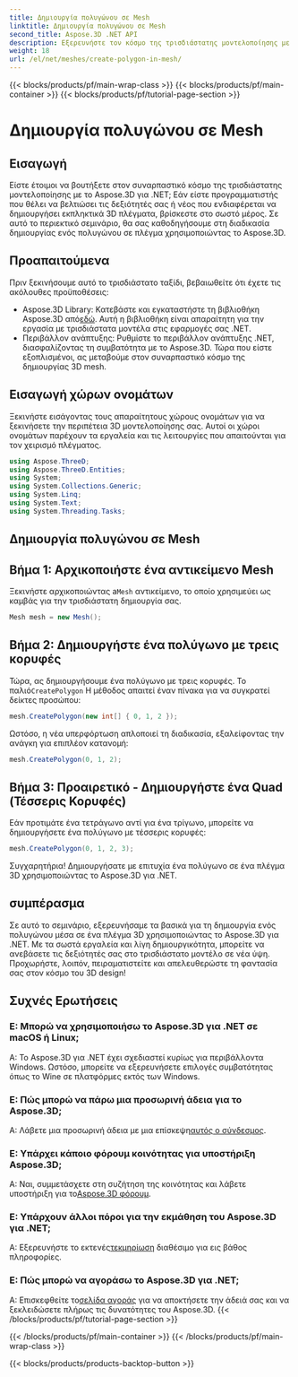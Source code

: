 ```yaml
---
title: Δημιουργία πολυγώνου σε Mesh
linktitle: Δημιουργία πολυγώνου σε Mesh
second_title: Aspose.3D .NET API
description: Εξερευνήστε τον κόσμο της τρισδιάστατης μοντελοποίησης με το Aspose.3D για .NET. Δημιουργήστε εκπληκτικά πολύγωνα σε πλέγματα χωρίς κόπο. Κάντε λήψη τώρα για μια καθηλωτική εμπειρία ανάπτυξης!
weight: 18
url: /el/net/meshes/create-polygon-in-mesh/
---
```


{{< blocks/products/pf/main-wrap-class >}}
{{< blocks/products/pf/main-container >}}
{{< blocks/products/pf/tutorial-page-section >}}

# Δημιουργία πολυγώνου σε Mesh

## Εισαγωγή
Είστε έτοιμοι να βουτήξετε στον συναρπαστικό κόσμο της τρισδιάστατης μοντελοποίησης με το Aspose.3D για .NET; Εάν είστε προγραμματιστής που θέλει να βελτιώσει τις δεξιότητές σας ή νέος που ενδιαφέρεται να δημιουργήσει εκπληκτικά 3D πλέγματα, βρίσκεστε στο σωστό μέρος. Σε αυτό το περιεκτικό σεμινάριο, θα σας καθοδηγήσουμε στη διαδικασία δημιουργίας ενός πολυγώνου σε πλέγμα χρησιμοποιώντας το Aspose.3D.
## Προαπαιτούμενα
Πριν ξεκινήσουμε αυτό το τρισδιάστατο ταξίδι, βεβαιωθείτε ότι έχετε τις ακόλουθες προϋποθέσεις:
-  Aspose.3D Library: Κατεβάστε και εγκαταστήστε τη βιβλιοθήκη Aspose.3D από[εδώ](https://releases.aspose.com/3d/net/). Αυτή η βιβλιοθήκη είναι απαραίτητη για την εργασία με τρισδιάστατα μοντέλα στις εφαρμογές σας .NET.
- Περιβάλλον ανάπτυξης: Ρυθμίστε το περιβάλλον ανάπτυξης .NET, διασφαλίζοντας τη συμβατότητα με το Aspose.3D.
Τώρα που είστε εξοπλισμένοι, ας μεταβούμε στον συναρπαστικό κόσμο της δημιουργίας 3D mesh.
## Εισαγωγή χώρων ονομάτων
Ξεκινήστε εισάγοντας τους απαραίτητους χώρους ονομάτων για να ξεκινήσετε την περιπέτεια 3D μοντελοποίησης σας. Αυτοί οι χώροι ονομάτων παρέχουν τα εργαλεία και τις λειτουργίες που απαιτούνται για τον χειρισμό πλέγματος.
```csharp
using Aspose.ThreeD;
using Aspose.ThreeD.Entities;
using System;
using System.Collections.Generic;
using System.Linq;
using System.Text;
using System.Threading.Tasks;
```
## Δημιουργία πολυγώνου σε Mesh
## Βήμα 1: Αρχικοποιήστε ένα αντικείμενο Mesh
 Ξεκινήστε αρχικοποιώντας a`Mesh` αντικείμενο, το οποίο χρησιμεύει ως καμβάς για την τρισδιάστατη δημιουργία σας.
```csharp
Mesh mesh = new Mesh();
```
## Βήμα 2: Δημιουργήστε ένα πολύγωνο με τρεις κορυφές
 Τώρα, ας δημιουργήσουμε ένα πολύγωνο με τρεις κορυφές. Το παλιό`CreatePolygon` Η μέθοδος απαιτεί έναν πίνακα για να συγκρατεί δείκτες προσώπου:
```csharp
mesh.CreatePolygon(new int[] { 0, 1, 2 });
```
Ωστόσο, η νέα υπερφόρτωση απλοποιεί τη διαδικασία, εξαλείφοντας την ανάγκη για επιπλέον κατανομή:
```csharp
mesh.CreatePolygon(0, 1, 2);
```
## Βήμα 3: Προαιρετικό - Δημιουργήστε ένα Quad (Τέσσερις Κορυφές)
Εάν προτιμάτε ένα τετράγωνο αντί για ένα τρίγωνο, μπορείτε να δημιουργήσετε ένα πολύγωνο με τέσσερις κορυφές:
```csharp
mesh.CreatePolygon(0, 1, 2, 3);
```
Συγχαρητήρια! Δημιουργήσατε με επιτυχία ένα πολύγωνο σε ένα πλέγμα 3D χρησιμοποιώντας το Aspose.3D για .NET.
## συμπέρασμα
Σε αυτό το σεμινάριο, εξερευνήσαμε τα βασικά για τη δημιουργία ενός πολυγώνου μέσα σε ένα πλέγμα 3D χρησιμοποιώντας το Aspose.3D για .NET. Με τα σωστά εργαλεία και λίγη δημιουργικότητα, μπορείτε να ανεβάσετε τις δεξιότητές σας στο τρισδιάστατο μοντέλο σε νέα ύψη. Προχωρήστε, λοιπόν, πειραματιστείτε και απελευθερώστε τη φαντασία σας στον κόσμο του 3D design!
## Συχνές Ερωτήσεις
### Ε: Μπορώ να χρησιμοποιήσω το Aspose.3D για .NET σε macOS ή Linux;
Α: Το Aspose.3D για .NET έχει σχεδιαστεί κυρίως για περιβάλλοντα Windows. Ωστόσο, μπορείτε να εξερευνήσετε επιλογές συμβατότητας όπως το Wine σε πλατφόρμες εκτός των Windows.
### Ε: Πώς μπορώ να πάρω μια προσωρινή άδεια για το Aspose.3D;
 Α: Λάβετε μια προσωρινή άδεια με μια επίσκεψη[αυτός ο σύνδεσμος](https://purchase.aspose.com/temporary-license/).
### Ε: Υπάρχει κάποιο φόρουμ κοινότητας για υποστήριξη Aspose.3D;
 Α: Ναι, συμμετάσχετε στη συζήτηση της κοινότητας και λάβετε υποστήριξη για το[Aspose.3D φόρουμ](https://forum.aspose.com/c/3d/18).
### Ε: Υπάρχουν άλλοι πόροι για την εκμάθηση του Aspose.3D για .NET;
 Α: Εξερευνήστε το εκτενές[τεκμηρίωση](https://reference.aspose.com/3d/net/) διαθέσιμο για εις βάθος πληροφορίες.
### Ε: Πώς μπορώ να αγοράσω το Aspose.3D για .NET;
 Α: Επισκεφθείτε το[σελίδα αγοράς](https://purchase.aspose.com/buy) για να αποκτήσετε την άδειά σας και να ξεκλειδώσετε πλήρως τις δυνατότητες του Aspose.3D.
{{< /blocks/products/pf/tutorial-page-section >}}

{{< /blocks/products/pf/main-container >}}
{{< /blocks/products/pf/main-wrap-class >}}

{{< blocks/products/products-backtop-button >}}
